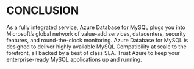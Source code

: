 # CONCLUSION
As a fully integrated service, Azure Database for MySQL plugs you into Microsoft’s global network of value-add services, datacenters, security features, and round-the-clock monitoring.  Azure Database for MySQL is designed to deliver highly available MySQL Compatibility at scale to the forefront, all backed by a best of class SLA.   Trust Azure to keep your enterprise-ready MySQL applications up and running.

